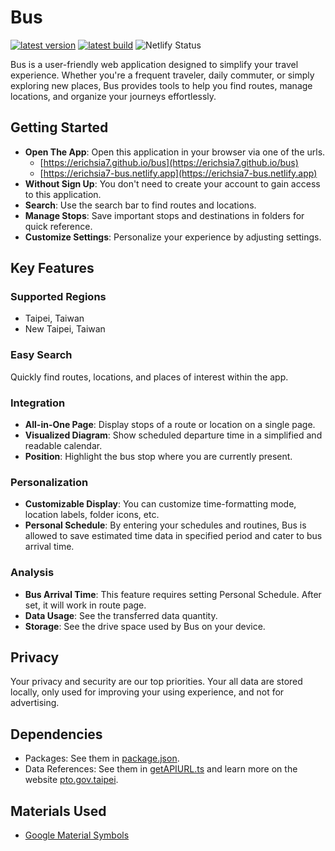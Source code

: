 # Bus

[![latest version](https://img.shields.io/badge/dynamic/json?label=latest+version&query=hash&url=https%3A%2F%2Ferichsia7.github.io%2Fbus%2Fversion.json&color=18B2FF)](https://erichsia7.github.io/bus)
[![latest build](https://img.shields.io/badge/dynamic/json?label=latest+builld&query=build&url=https%3A%2F%2Ferichsia7.github.io%2Fbus%2Fversion.json&color=18B2FF)](https://erichsia7.github.io/bus)
![Netlify Status](https://api.netlify.com/api/v1/badges/96537a9f-5bb2-4d96-8d04-c48820a1b60b/deploy-status)

Bus is a user-friendly web application designed to simplify your travel experience. Whether you're a frequent traveler, daily commuter, or simply exploring new places, Bus provides tools to help you find routes, manage locations, and organize your journeys effortlessly.

## Getting Started

- **Open The App**: Open this application in your browser via one of the urls.
  - [https://erichsia7.github.io/bus](https://erichsia7.github.io/bus)
  - [https://erichsia7-bus.netlify.app](https://erichsia7-bus.netlify.app)
- **Without Sign Up**: You don't need to create your account to gain access to this application.
- **Search**: Use the search bar to find routes and locations.
- **Manage Stops**: Save important stops and destinations in folders for quick reference.
- **Customize Settings**: Personalize your experience by adjusting settings.

## Key Features

### Supported Regions

- Taipei, Taiwan
- New Taipei, Taiwan

### Easy Search

Quickly find routes, locations, and places of interest within the app.

### Integration

- **All-in-One Page**: Display stops of a route or location on a single page.
- **Visualized Diagram**: Show scheduled departure time in a simplified and readable calendar.
- **Position**: Highlight the bus stop where you are currently present.

### Personalization

- **Customizable Display**: You can customize time-formatting mode, location labels, folder icons, etc.
- **Personal Schedule**: By entering your schedules and routines, Bus is allowed to save estimated time data in specified period and cater to bus arrival time.

### Analysis

- **Bus Arrival Time**: This feature requires setting Personal Schedule. After set, it will work in route page.
- **Data Usage**: See the transferred data quantity.
- **Storage**: See the drive space used by Bus on your device.

## Privacy

Your privacy and security are our top priorities. Your all data are stored locally, only used for improving your using experience, and not for advertising.

## Dependencies

- Packages: See them in [package.json](./package.json).
- Data References: See them in [getAPIURL.ts](./src/data/apis/getAPIURL.ts) and learn more on the website [pto.gov.taipei](https://pto.gov.taipei/News_Content.aspx?n=A1DF07A86105B6BB&s=55E8ADD164E4F579&sms=2479B630A6BD8079).

## Materials Used

- [Google Material Symbols](https://fonts.google.com/icons?icon.style=Rounded&icon.set=Material+Symbols)
